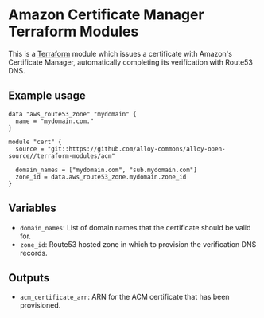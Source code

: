 # Amazon Certificate Manager Terraform Modules

This is a [Terraform](https://www.terraform.io/) module which issues a
certificate with Amazon's Certificate Manager, automatically completing its
verification with Route53 DNS.

## Example usage

```
data "aws_route53_zone" "mydomain" {
  name = "mydomain.com."
}

module "cert" {
  source = "git::https://github.com/alloy-commons/alloy-open-source//terraform-modules/acm"

  domain_names = ["mydomain.com", "sub.mydomain.com"]
  zone_id = data.aws_route53_zone.mydomain.zone_id
}
```

## Variables

- `domain_names`: List of domain names that the certificate should be valid
  for.
- `zone_id`: Route53 hosted zone in which to provision the verification DNS
  records.

## Outputs

- `acm_certificate_arn`: ARN for the ACM certificate that has been provisioned.
